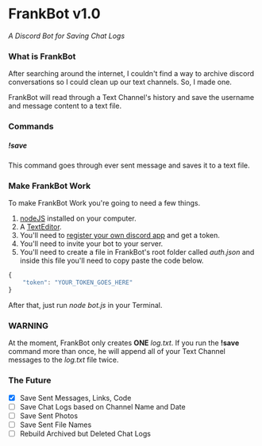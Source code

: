 # FrankBot v1.0
*A Discord Bot for Saving Chat Logs*

### What is FrankBot
After searching around the internet, I couldn't find a way to archive discord conversations so I could clean up our 
text channels.  So, I made one.

FrankBot will read through a Text Channel's history and save the username and message content to a text file.

### Commands

##### !save
This command goes through ever sent message and saves it to a text file.

### Make FrankBot Work
To make FrankBot Work you're going to need a few things.  
1. [nodeJS](https://nodejs.org/en/) installed on your computer.  
1. A [TextEditor](https://code.visualstudio.com/).  
1. You'll need to [register your own discord app](https://discordapp.com/developers/) and get a token. 
1. You'll need to invite your bot to your server.
1. You'll need to create a file in FrankBot's root folder called *auth.json* and inside this file you'll need to copy paste the code below.

```javascript
{
    "token": "YOUR_TOKEN_GOES_HERE"
}
```

After that, just run *node bot.js* in your Terminal.

### WARNING
At the moment, FrankBot only creates **ONE** *log.txt*.  If you run the **!save** command more than once, he will append all of your Text Channel messages to the *log.txt* file twice.

### The Future

- [x] Save Sent Messages, Links, Code
- [ ] Save Chat Logs based on Channel Name and Date
- [ ] Save Sent Photos
- [ ] Save Sent File Names
- [ ] Rebuild Archived but Deleted Chat Logs
